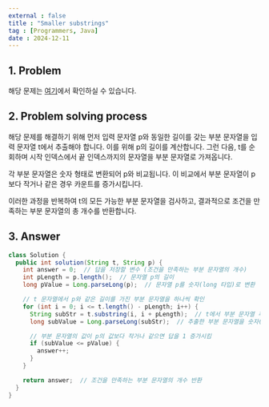 ```yaml
---
external : false
title : "Smaller substrings"
tag : [Programmers, Java]
date : 2024-12-11
---
```


## 1. Problem

해당 문제는 [여기](https://school.programmers.co.kr/learn/courses/30/lessons/147355)에서 확인하실 수 있습니다.

## 2. Problem solving process

해당 문제를 해결하기 위해 먼저 입력 문자열 p와 동일한 길이를 갖는 부분 문자열을 입력 문자열 t에서 추출해야 합니다. 이를 위해 p의 길이를 계산합니다. 그런 다음, t를 순회하며 시작 인덱스에서 끝 인덱스까지의 문자열을 부분 문자열로 가져옵니다.

각 부분 문자열은 숫자 형태로 변환되어 p와 비교됩니다. 이 비교에서 부분 문자열이 p보다 작거나 같은 경우 카운트를 증가시킵니다.

이러한 과정을 반복하여 t의 모든 가능한 부분 문자열을 검사하고, 결과적으로 조건을 만족하는 부분 문자열의 총 개수를 반환합니다.

## 3. Answer

```java
class Solution {
  public int solution(String t, String p) {
    int answer = 0;  // 답을 저장할 변수 (조건을 만족하는 부분 문자열의 개수)
    int pLength = p.length();  // 문자열 p의 길이
    long pValue = Long.parseLong(p);  // 문자열 p를 숫자(long 타입)로 변환

    // t 문자열에서 p와 같은 길이를 가진 부분 문자열을 하나씩 확인
    for (int i = 0; i <= t.length() - pLength; i++) {
      String subStr = t.substring(i, i + pLength);  // t에서 부분 문자열 추출
      long subValue = Long.parseLong(subStr);  // 추출한 부분 문자열을 숫자(long 타입)로 변환

      // 부분 문자열의 값이 p의 값보다 작거나 같으면 답을 1 증가시킴
      if (subValue <= pValue) {
        answer++;
      }
    }

    return answer;  // 조건을 만족하는 부분 문자열의 개수 반환
  }
}
```
